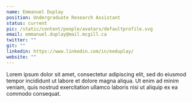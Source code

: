 ```yaml
---
name: Emmanuel Duplay
position: Undergraduate Research Assistant
status: current
pic: /static/content/people/avatars/defaultprofile.svg
email: emmanuel.duplay@mail.mcgill.ca
twitter: ""
git: ""
linkedin: https://www.linkedin.com/in/eeduplay/
website: ""
---
```


Lorem ipsum dolor sit amet, consectetur adipiscing elit, sed do eiusmod tempor incididunt ut labore et dolore magna aliqua. Ut enim ad minim veniam, quis nostrud exercitation ullamco laboris nisi ut aliquip ex ea commodo consequat.